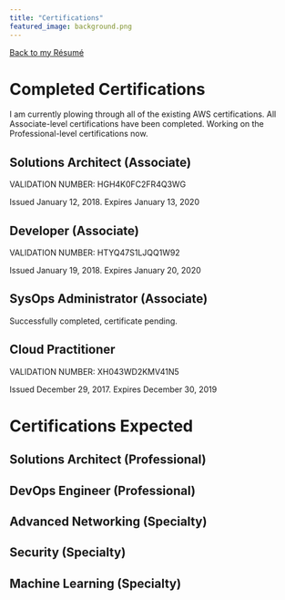 ```yaml
---
title: "Certifications"
featured_image: background.png
---
```


[Back to my Résumé](/resume)

# Completed Certifications

I am currently plowing through all of the existing AWS certifications. All Associate-level certifications have been completed. Working on the Professional-level certifications now.

## Solutions Architect (Associate)

VALIDATION NUMBER: HGH4K0FC2FR4Q3WG

Issued January 12, 2018. Expires January 13, 2020

## Developer (Associate)

VALIDATION NUMBER: HTYQ47S1LJQQ1W92

Issued January 19, 2018. Expires January 20, 2020

## SysOps Administrator (Associate)

Successfully completed, certificate pending.

## Cloud Practitioner

VALIDATION NUMBER: XH043WD2KMV41N5

Issued December 29, 2017. Expires December 30, 2019

# Certifications Expected

## Solutions Architect (Professional)

## DevOps Engineer (Professional)

## Advanced Networking (Specialty)

## Security (Specialty)

## Machine Learning (Specialty)
